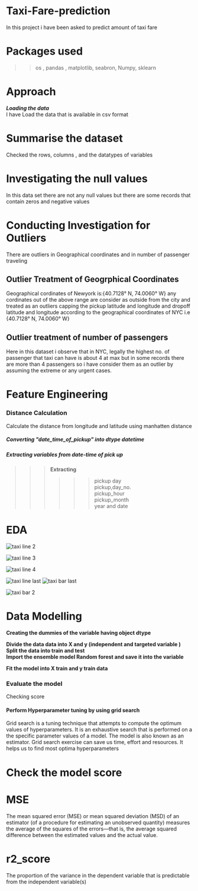 # Taxi-Fare-prediction
In this project i have been asked to predict amount of taxi fare 
# Packages used
>> os , pandas , matplotlib, seabron, Numpy, sklearn 
# Approach

**_Loading the data_**   
I have Load the data that is available in csv format 

# Summarise the dataset
Checked the rows, columns , and the datatypes of variables 

# Investigating the null values 
In this data set there are not any null values but there are some records that contain zeros and negative values

# Conducting Investigation for Outliers 
There are outliers in Geographical coordinates and in number of passenger traveling 

## Outlier Treatment of Geogrphical Coordinates
Geographical cordinates of Newyork is:{40.7128° N, 74.0060° W} any cordinates out of the above range are consider as outside from the city and treated as an outliers
capping the pickup latitude and longitude and dropoff latitude and longitude according to the geographical coordinates of NYC i.e {40.7128° N, 74.0060° W}

## Outlier treatment of number of passengers 

Here in this dataset i observe that in NYC, legally the highest no. of passenger that taxi can have is about 4 at max but in some records there are more than 4 passengers so i have consider them as an outlier by assuming the extreme or any urgent cases.

# Feature Engineering
### Distance Calculation
Calculate the distance from longitude and latitude  using manhatten distance

##### Converting "date_time_of_pickup" into dtype datetime 

##### Extracting variables from date-time of pick up
>>> **Extracting**
>>>>>>pickup day    
>>>>>>pickup,day_no.    
>>>>>>pickup_hour     
>>>>>>pickup_month     
>>>>>>year and date 


# EDA

![taxi line 2](https://user-images.githubusercontent.com/87512268/135576091-2ce9a786-db90-4d62-88ea-ce9434b0f37a.png)





![taxi line 3](https://user-images.githubusercontent.com/87512268/135576177-ccaeba67-ba83-444f-bb75-33ad666c2119.png)



![taxi line 4](https://user-images.githubusercontent.com/87512268/135576278-cd47e5f2-9d0a-4615-8407-1b7808052519.png)

![taxi line last](https://user-images.githubusercontent.com/87512268/135576369-bad3376a-27df-48f9-8df6-96292b4fdd29.png)
![taxi bar last](https://user-images.githubusercontent.com/87512268/135576834-35d8de02-6922-4be9-964b-3a9efb59af88.png)

![taxi bar 2](https://user-images.githubusercontent.com/87512268/135576651-ae4272ce-df18-4348-b927-5572f5fdef96.png)


# Data Modelling

**Creating the dummies of the variable having object dtype** 

**Divide the data data into X and y (independent and targeted variable )**
**Split the data into train and test**        
**Import the ensemble model Random forest and save it into the variable**

**Fit the model into X train and y train data**

### Evaluate the model    
Checking score      

#### Perform Hyperparameter tuning by using grid search   

Grid search is a tuning technique that attempts to compute the optimum values of hyperparameters. It is an exhaustive search that is performed on a the specific parameter values of a model. The model is also known as an estimator. Grid search exercise can save us time, effort and resources. It helps us to find most optima hyperparameters

# Check the model score   

# MSE
The mean squared error (MSE) or mean squared deviation (MSD) of an estimator (of a procedure for estimating an unobserved quantity) measures the average of the squares of the errors—that is, the average squared difference between the estimated values and the actual value.

#  r2_score
The proportion of the variance in the dependent variable that is predictable from the independent variable(s)



